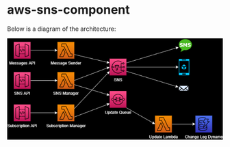 # aws-sns-component

Below is a diagram of the architecture:

![AWS Diagram](./NotificationServiceAWSDiagram.png)
